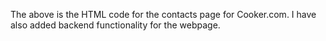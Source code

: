 The above is the HTML code for the contacts page for Cooker.com.
I have also added backend functionality for the webpage. 
